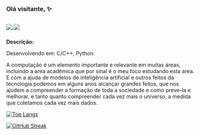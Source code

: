 ### Olá visitante, ✨
##
<a href="https://discord.com/channels/990151377030361129">
  <img align="center" src="https://img.shields.io/discord/990151377030361129?label=discord&style=for-the-badge" />
</a>
<a href="https://discord.com/channels/990151377030361129">
  <img align="center" src="https://img.shields.io/github/followers/lactusferal?label=Seguidores&style=for-the-badge" />
</a>

###

**Descrição:**

Desenvolvendo em: C/C++, Python.

A computação é um elemento importante e 
relevante em muitas áreas, incluindo a area académica que por sinal é o meu 
foco estudando esta area.
E com a ajuda de modelos de inteligência artificial e outros feitos da tecnologia podemos em alguns anos alcançar grandes feitos, que nos ajudem a compreender a formação de toda a sociedade e como preve-la e melhorar, e tanto quanto compreender cada vez mais o universo, a medida que coletamos cada vez mais dados.

[![Top Langs](https://github-readme-stats.vercel.app/api/top-langs/?username=lactusferal&hide_progress=false&&theme=transparent&border_color=DDC745&border_radius=7.5&hide_border=true&layout=compact&hide=html,css,scss,shell)](https://github.com/lactusferal)

[![GitHub Streak](https://streak-stats.demolab.com?user=lactusferal&theme=transparent&hide_border=true&locale=pt_BR)](https://github.com/lactusferal)
